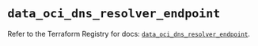 # `data_oci_dns_resolver_endpoint`

Refer to the Terraform Registry for docs: [`data_oci_dns_resolver_endpoint`](https://registry.terraform.io/providers/hashicorp/oci/7.19.0/docs/data-sources/dns_resolver_endpoint).
